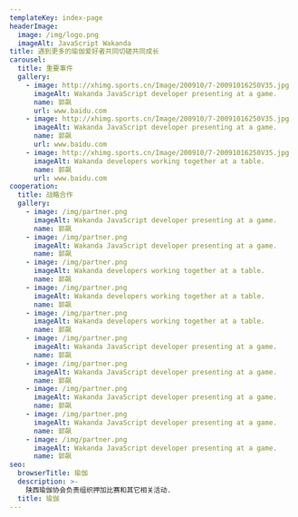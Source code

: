 ```yaml
---
templateKey: index-page
headerImage:
  image: /img/logo.png
  imageAlt: JavaScript Wakanda
title: 遇到更多的瑜伽爱好者共同切磋共同成长
carousel:
  title: 重要事件
  gallery:
    - image: http://xhimg.sports.cn/Image/200910/7-20091016250V35.jpg
      imageAlt: Wakanda JavaScript developer presenting at a game.
      name: 郭飙
      url: www.baidu.com
    - image: http://xhimg.sports.cn/Image/200910/7-20091016250V35.jpg
      imageAlt: Wakanda JavaScript developer presenting at a game.
      name: 郭飙
      url: www.baidu.com
    - image: http://xhimg.sports.cn/Image/200910/7-20091016250V35.jpg
      imageAlt: Wakanda developers working together at a table.
      name: 郭飙
      url: www.baidu.com
cooperation:
  title: 战略合作
  gallery:
    - image: /img/partner.png
      imageAlt: Wakanda JavaScript developer presenting at a game.
      name: 郭飙
    - image: /img/partner.png
      imageAlt: Wakanda JavaScript developer presenting at a game.
      name: 郭飙
    - image: /img/partner.png
      imageAlt: Wakanda developers working together at a table.
      name: 郭飙
    - image: /img/partner.png
      imageAlt: Wakanda developers working together at a table.
      name: 郭飙
    - image: /img/partner.png
      imageAlt: Wakanda developers working together at a table.
      name: 郭飙
    - image: /img/partner.png
      imageAlt: Wakanda JavaScript developer presenting at a game.
      name: 郭飙
    - image: /img/partner.png
      imageAlt: Wakanda JavaScript developer presenting at a game.
      name: 郭飙
    - image: /img/partner.png
      imageAlt: Wakanda JavaScript developer presenting at a game.
      name: 郭飙
    - image: /img/partner.png
      imageAlt: Wakanda JavaScript developer presenting at a game.
      name: 郭飙
    - image: /img/partner.png
      imageAlt: Wakanda JavaScript developer presenting at a game.
      name: 郭飙
seo:
  browserTitle: 瑜伽
  description: >-
    陕西瑜伽协会负责组织押加比赛和其它相关活动.
  title: 瑜伽
---
```

